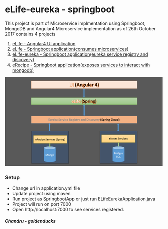 # eLife-eureka - springboot

This project is part of Microservice implmentation using Springboot, MongoDB and Angular4
Microservice implementation as of 26th October 2017 contains 4 projects
1. [eLife - Angular4 UI application](https://github.com/ChandruCR/eLife-angular4)
2. [eLife - Springboot application(consumes microservices)](https://github.com/ChandruCR/eLife-springboot)
3. [eLife-eureka - Springboot application(eureka service registry and discovery)](https://github.com/ChandruCR/eLife-eureka)
4. [eRecipe - Springboot application(exposes services to interact with mongodb)](https://github.com/ChandruCR/eRecipe-springboot)

![alt text](https://github.com/ChandruCR/e-life/blob/master/elife.png)

### Setup 

* Change url in application.yml file
* Update project using maven
* Run project as SpringbootApp or just run ELifeEurekaApplication.java
* Project will run on port 7000
* Open http://localhost:7000 to see services registered.

##### Chandru - goldenducks




